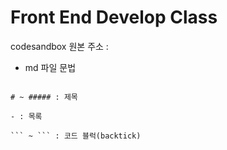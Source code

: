 # Front End Develop Class

codesandbox 원본 주소 : 

- md 파일 문법
  
```

# ~ ##### : 제목

- : 목록

``` ~ ``` : 코드 블럭(backtick)

```

